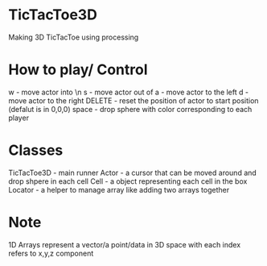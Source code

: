 # TicTacToe3D
Making 3D TicTacToe using processing

# How to play/ Control
w - move actor into \n
s - move actor out of
a - move actor to the left 
d - move actor to the right
DELETE - reset the position of actor to start position (defalut is in 0,0,0)
space - drop sphere with color corresponding to each player

# Classes
TicTacToe3D - main runner
Actor - a cursor that can be moved around and drop shpere in each cell
Cell - a object representing each cell in the box
Locator - a helper to manage array like adding two arrays together

# Note
1D Arrays represent a vector/a point/data in 3D space with each index refers to x,y,z component
